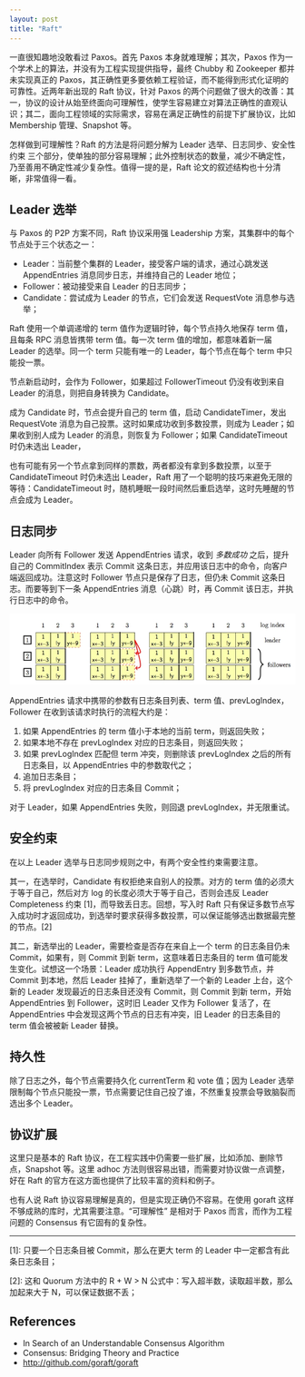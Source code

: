 ```yaml
---
layout: post
title: "Raft"
---
```



一直很知趣地没敢看过 Paxos。首先 Paxos 本身就难理解；其次，Paxos 作为一个学术上的算法，并没有为工程实现提供指导，最终 Chubby 和 Zookeeper 都并未实现真正的 Paxos，其正确性更多要依赖工程验证，而不能得到形式化证明的可靠性。近两年新出现的 Raft 协议，针对 Paxos 的两个问题做了很大的改善：其一，协议的设计从始至终面向可理解性，使学生容易建立对算法正确性的直观认识；其二，面向工程领域的实际需求，容易在满足正确性的前提下扩展协议，比如 Membership 管理、Snapshot 等。

怎样做到可理解性？Raft 的方法是将问题分解为 Leader 选举、日志同步、安全性约束 三个部分，使单独的部分容易理解；此外控制状态的数量，减少不确定性，乃至善用不确定性减少复杂性。值得一提的是，Raft 论文的叙述结构也十分清晰，非常值得一看。

Leader 选举
-----------

与 Paxos 的 P2P 方案不同，Raft 协议采用强 Leadership 方案，其集群中的每个节点处于三个状态之一：

- Leader：当前整个集群的 Leader，接受客户端的请求，通过心跳发送 AppendEntries 消息同步日志，并维持自己的 Leader 地位；
- Follower：被动接受来自 Leader 的日志同步；
- Candidate：尝试成为 Leader 的节点，它们会发送 RequestVote 消息参与选举；

Raft 使用一个单调递增的 term 值作为逻辑时钟，每个节点持久地保存 term 值，且每条 RPC 消息皆携带 term 值。每一次 term 值的增加，都意味着新一届 Leader 的选举。同一个 term 只能有唯一的 Leader，每个节点在每个 term 中只能投一票。

节点新启动时，会作为 Follower，如果超过 FollowerTimeout 仍没有收到来自 Leader 的消息，则把自身转换为 Candidate。

成为 Candidate 时，节点会提升自己的 term 值，启动 CandidateTimer，发出 RequestVote 消息为自己投票。这时如果成功收到多数投票，则成为 Leader；如果收到别人成为 Leader 的消息，则恢复为 Follower；如果 CandidateTimeout 时仍未选出 Leader，

也有可能有另一个节点拿到同样的票数，两者都没有拿到多数投票，以至于 CandidateTimeout 时仍未选出 Leader，Raft 用了一个聪明的技巧来避免无限的等待：CandidateTimeout 时，随机睡眠一段时间然后重启选举，这时先睡醒的节点会成为 Leader。

日志同步
-------

Leader 向所有 Follower 发送 AppendEntries 请求，收到 *多数成功* 之后，提升自己的 CommitIndex 表示 Commit 这条日志，并应用该日志中的命令，向客户端返回成功。注意这时 Follower 节点只是保存了日志，但仍未 Commit 这条日志。而要等到下一条 AppendEntries 消息（心跳）时，再 Commit 该日志，并执行日志中的命令。

![](/images/log-replication.jpg)

AppendEntries 请求中携带的参数有日志条目列表、term 值、prevLogIndex，Follower 在收到该请求时执行的流程大约是：

1. 如果 AppendEntries 的 term 值小于本地的当前 term，则返回失败；
2. 如果本地不存在 prevLogIndex 对应的日志条目，则返回失败；
3. 如果 prevLogIndex 匹配但 term 冲突，则删除该 prevLogIndex 之后的所有日志条目，以 AppendEntries 中的参数取代之；
4. 追加日志条目；
5. 将 prevLogIndex 对应的日志条目 Commit；

对于 Leader，如果 AppendEntries 失败，则回退 prevLogIndex，并无限重试。

安全约束
-------

在以上 Leader 选举与日志同步规则之中，有两个安全性约束需要注意。

其一，在选举时，Candidate 有权拒绝来自别人的投票。对方的 term 值的必须大于等于自己，然后对方 log 的长度必须大于等于自己，否则会违反 Leader Completeness 约束 [1]，而导致丢日志。回想，写入时 Raft 只有保证多数节点写入成功时才返回成功，到选举时要求获得多数投票，可以保证能够选出数据最完整的节点。[2]

其二，新选举出的 Leader，需要检查是否存在来自上一个 term 的日志条目仍未 Commit，如果有，则 Commit 到新 term，这意味着日志条目的 term 值可能发生变化。试想这一个场景：Leader 成功执行 AppendEntry 到多数节点，并 Commit 到本地，然后 Leader 挂掉了，重新选举了一个新的 Leader 上台，这个新的 Leader 发现最近的日志条目还没有 Commit，则 Commit 到新 term，开始 AppendEntries 到 Follower，这时旧 Leader 又作为 Follower 复活了，在 AppendEntries 中会发现这两个节点的日志有冲突，旧 Leader 的日志条目的 term 值会被被新 Leader 替换。

持久性
------

除了日志之外，每个节点需要持久化 currentTerm 和 vote 值；因为 Leader 选举限制每个节点只能投一票，节点需要记住自己投了谁，不然重复投票会导致脑裂而选出多个 Leader。

协议扩展
-------

这里只是基本的 Raft 协议，在工程实践中仍需要一些扩展，比如添加、删除节点，Snapshot 等。这里 adhoc 方法则很容易出错，而需要对协议做一点调整，好在 Raft 的官方在这方面也提供了比较丰富的资料和例子。

也有人说 Raft 协议容易理解是真的，但是实现正确仍不容易。在使用 goraft 这样不够成熟的库时，尤其需要注意。“可理解性” 是相对于 Paxos 而言，而作为工程问题的 Consensus 有它固有的复杂性。

-------

[1]: 只要一个日志条目被 Commit，那么在更大 term 的 Leader 中一定都含有此条日志条目；

[2]: 这和 Quorum 方法中的 R + W > N 公式中：写入超半数，读取超半数，那么加起来大于 N，可以保证数据不丢；

References
----------

- In Search of an Understandable Consensus Algorithm
- Consensus: Bridging Theory and Practice
- http://github.com/goraft/goraft

